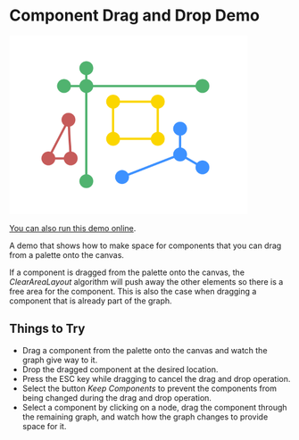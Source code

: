 # Component Drag and Drop Demo

<img src="../../resources/image/componentdraganddrop.png" alt="demo-thumbnail" height="320"/>

[You can also run this demo online](https://live.yworks.com/demos/complete/componentdraganddrop/index.html).

A demo that shows how to make space for components that you can drag from a palette onto the canvas.

If a component is dragged from the palette onto the canvas, the _ClearAreaLayout_ algorithm will push away the other elements so there is a free area for the component. This is also the case when dragging a component that is already part of the graph.

## Things to Try

- Drag a component from the palette onto the canvas and watch the graph give way to it.
- Drop the dragged component at the desired location.
- Press the ESC key while dragging to cancel the drag and drop operation.
- Select the button _Keep Components_ to prevent the components from being changed during the drag and drop operation.
- Select a component by clicking on a node, drag the component through the remaining graph, and watch how the graph changes to provide space for it.
